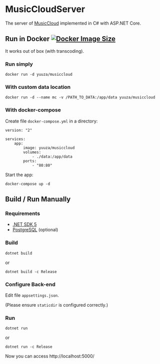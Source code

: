 # MusicCloudServer

The server of [MusicCloud](https://github.com/lideming/MusicCloud) implemented in C# with ASP.NET Core.

## Run in Docker [![Docker Image Size](https://img.shields.io/docker/image-size/yuuza/musiccloud/latest?label=yuuza%2Fmusiccloud%3Alatest&logo=docker)](https://hub.docker.com/r/yuuza/musiccloud)

It works out of box (with transcoding).

### Run simply

```shell
docker run -d yuuza/musiccloud
```

### With custom data location

```shell
docker run -d --name mc -v /PATH_TO_DATA:/app/data yuuza/musiccloud
```

### With docker-compose

Create file `docker-compose.yml` in a directory:

```compose
version: "2"

services:
    app:
        image: yuuza/musiccloud
        volumes:
            - ./data:/app/data
        ports:
            - "80:80"
```

Start the app:

```shell
docker-compose up -d
```

## Build / Run Manually

### Requirements

* [.NET SDK 5](https://dotnet.microsoft.com/download/dotnet-core/3.1)
* [PostgreSQL](https://www.postgresql.org/) (optional)

### Build

```
dotnet build
```
or
```
dotnet build -c Release
```

### Configure Back-end

Edit file `appsettings.json`.

(Please ensure `staticdir` is configured correctly.)

### Run

```
dotnet run
```
or
```
dotnet run -c Release
```

Now you can access http://localhost:5000/
